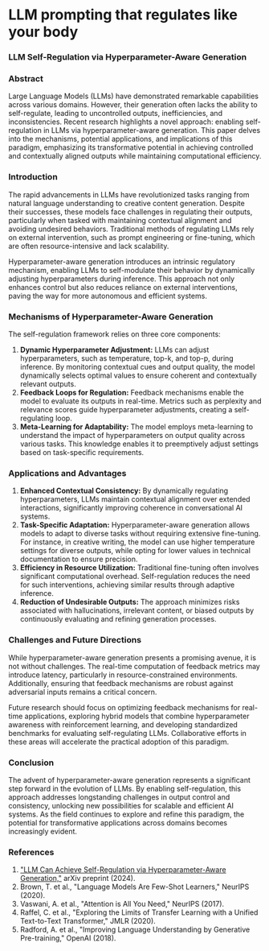 # LLM prompting that regulates like your body

### **LLM Self-Regulation via Hyperparameter-Aware Generation**

### **Abstract**

Large Language Models (LLMs) have demonstrated remarkable capabilities across various domains. However, their generation often lacks the ability to self-regulate, leading to uncontrolled outputs, inefficiencies, and inconsistencies. Recent research highlights a novel approach: enabling self-regulation in LLMs via hyperparameter-aware generation. This paper delves into the mechanisms, potential applications, and implications of this paradigm, emphasizing its transformative potential in achieving controlled and contextually aligned outputs while maintaining computational efficiency.

### **Introduction**

The rapid advancements in LLMs have revolutionized tasks ranging from natural language understanding to creative content generation. Despite their successes, these models face challenges in regulating their outputs, particularly when tasked with maintaining contextual alignment and avoiding undesired behaviors. Traditional methods of regulating LLMs rely on external intervention, such as prompt engineering or fine-tuning, which are often resource-intensive and lack scalability.

Hyperparameter-aware generation introduces an intrinsic regulatory mechanism, enabling LLMs to self-modulate their behavior by dynamically adjusting hyperparameters during inference. This approach not only enhances control but also reduces reliance on external interventions, paving the way for more autonomous and efficient systems.

### **Mechanisms of Hyperparameter-Aware Generation**

The self-regulation framework relies on three core components:

1. **Dynamic Hyperparameter Adjustment:**
LLMs can adjust hyperparameters, such as temperature, top-k, and top-p, during inference. By monitoring contextual cues and output quality, the model dynamically selects optimal values to ensure coherent and contextually relevant outputs.
2. **Feedback Loops for Regulation:**
Feedback mechanisms enable the model to evaluate its outputs in real-time. Metrics such as perplexity and relevance scores guide hyperparameter adjustments, creating a self-regulating loop.
3. **Meta-Learning for Adaptability:**
The model employs meta-learning to understand the impact of hyperparameters on output quality across various tasks. This knowledge enables it to preemptively adjust settings based on task-specific requirements.

### **Applications and Advantages**

1. **Enhanced Contextual Consistency:**
By dynamically regulating hyperparameters, LLMs maintain contextual alignment over extended interactions, significantly improving coherence in conversational AI systems.
2. **Task-Specific Adaptation:**
Hyperparameter-aware generation allows models to adapt to diverse tasks without requiring extensive fine-tuning. For instance, in creative writing, the model can use higher temperature settings for diverse outputs, while opting for lower values in technical documentation to ensure precision.
3. **Efficiency in Resource Utilization:**
Traditional fine-tuning often involves significant computational overhead. Self-regulation reduces the need for such interventions, achieving similar results through adaptive inference.
4. **Reduction of Undesirable Outputs:**
The approach minimizes risks associated with hallucinations, irrelevant content, or biased outputs by continuously evaluating and refining generation processes.

### **Challenges and Future Directions**

While hyperparameter-aware generation presents a promising avenue, it is not without challenges. The real-time computation of feedback metrics may introduce latency, particularly in resource-constrained environments. Additionally, ensuring that feedback mechanisms are robust against adversarial inputs remains a critical concern.

Future research should focus on optimizing feedback mechanisms for real-time applications, exploring hybrid models that combine hyperparameter awareness with reinforcement learning, and developing standardized benchmarks for evaluating self-regulating LLMs. Collaborative efforts in these areas will accelerate the practical adoption of this paradigm.

### **Conclusion**

The advent of hyperparameter-aware generation represents a significant step forward in the evolution of LLMs. By enabling self-regulation, this approach addresses longstanding challenges in output control and consistency, unlocking new possibilities for scalable and efficient AI systems. As the field continues to explore and refine this paradigm, the potential for transformative applications across domains becomes increasingly evident.

### **References**

1. ["LLM Can Achieve Self-Regulation via Hyperparameter-Aware Generation,"](https://arxiv.org/abs/2402.11251) arXiv preprint (2024).
2. Brown, T. et al., "Language Models Are Few-Shot Learners," NeurIPS (2020).
3. Vaswani, A. et al., "Attention is All You Need," NeurIPS (2017).
4. Raffel, C. et al., "Exploring the Limits of Transfer Learning with a Unified Text-to-Text Transformer," JMLR (2020).
5. Radford, A. et al., "Improving Language Understanding by Generative Pre-training," OpenAI (2018).